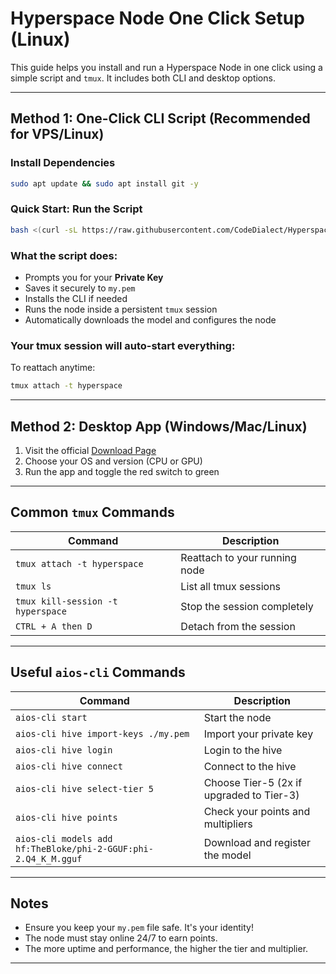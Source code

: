 # Hyperspace Node One Click Setup (Linux)

This guide helps you install and run a Hyperspace Node in one click using a simple script and `tmux`. It includes both CLI and desktop options.

---

## Method 1: One-Click CLI Script (Recommended for VPS/Linux)

### Install Dependencies 
```bash
sudo apt update && sudo apt install git -y
```
### Quick Start: Run the Script
```bash
bash <(curl -sL https://raw.githubusercontent.com/CodeDialect/Hyperspace-Node/main/hyperspace_setup.sh)
```

### What the script does:
- Prompts you for your **Private Key**
- Saves it securely to `my.pem`
- Installs the CLI if needed
- Runs the node inside a persistent `tmux` session
- Automatically downloads the model and configures the node

### Your tmux session will auto-start everything:
To reattach anytime:
```bash
tmux attach -t hyperspace
```

---

## Method 2: Desktop App (Windows/Mac/Linux)

1. Visit the official [Download Page](https://hyper.space/downloads)
2. Choose your OS and version (CPU or GPU)
3. Run the app and toggle the red switch to green
---

## Common `tmux` Commands

| Command | Description |
|--------|-------------|
| `tmux attach -t hyperspace` | Reattach to your running node |
| `tmux ls` | List all tmux sessions |
| `tmux kill-session -t hyperspace` | Stop the session completely |
| `CTRL + A then D` | Detach from the session |

---

## Useful `aios-cli` Commands

| Command | Description |
|--------|-------------|
| `aios-cli start` | Start the node |
| `aios-cli hive import-keys ./my.pem` | Import your private key |
| `aios-cli hive login` | Login to the hive |
| `aios-cli hive connect` | Connect to the hive |
| `aios-cli hive select-tier 5` | Choose Tier-5 (2x if upgraded to Tier-3) |
| `aios-cli hive points` | Check your points and multipliers |
| `aios-cli models add hf:TheBloke/phi-2-GGUF:phi-2.Q4_K_M.gguf` | Download and register the model |

---

## Notes

- Ensure you keep your `my.pem` file safe. It's your identity!
- The node must stay online 24/7 to earn points.
- The more uptime and performance, the higher the tier and multiplier.

---
